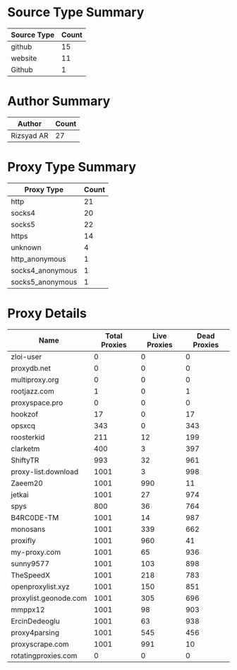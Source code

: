 # Source Type Summary

| Source Type | Count |
|-------------|-------|
| github | 15 |
| website | 11 |
| Github | 1 |


# Author Summary

| Author | Count |
|--------|-------|
| Rizsyad AR | 27 |


# Proxy Type Summary

| Proxy Type | Count |
|------------|-------|
| http | 21 |
| socks4 | 20 |
| socks5 | 22 |
| https | 14 |
| unknown | 4 |
| http_anonymous | 1 |
| socks4_anonymous | 1 |
| socks5_anonymous | 1 |


# Proxy Details

| Name | Total Proxies | Live Proxies | Dead Proxies |
|------|---------------|--------------|---------------|
| zloi-user | 0 | 0 | 0 |
| proxydb.net | 0 | 0 | 0 |
| multiproxy.org | 0 | 0 | 0 |
| rootjazz.com | 1 | 0 | 1 |
| proxyspace.pro | 0 | 0 | 0 |
| hookzof | 17 | 0 | 17 |
| opsxcq | 343 | 0 | 343 |
| roosterkid | 211 | 12 | 199 |
| clarketm | 400 | 3 | 397 |
| ShiftyTR | 993 | 32 | 961 |
| proxy-list.download | 1001 | 3 | 998 |
| Zaeem20 | 1001 | 990 | 11 |
| jetkai | 1001 | 27 | 974 |
| spys | 800 | 36 | 764 |
| B4RC0DE-TM | 1001 | 14 | 987 |
| monosans | 1001 | 339 | 662 |
| proxifly | 1001 | 960 | 41 |
| my-proxy.com | 1001 | 65 | 936 |
| sunny9577 | 1001 | 103 | 898 |
| TheSpeedX | 1001 | 218 | 783 |
| openproxylist.xyz | 1001 | 150 | 851 |
| proxylist.geonode.com | 1001 | 305 | 696 |
| mmppx12 | 1001 | 98 | 903 |
| ErcinDedeoglu | 1001 | 63 | 938 |
| proxy4parsing | 1001 | 545 | 456 |
| proxyscrape.com | 1001 | 991 | 10 |
| rotatingproxies.com | 0 | 0 | 0 |
